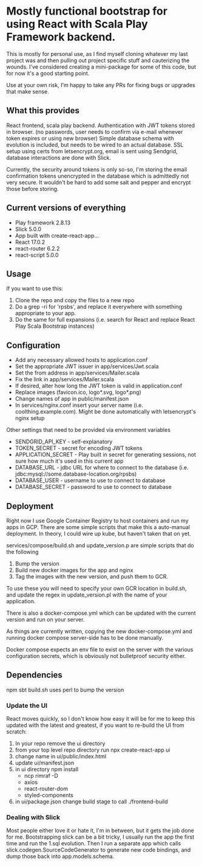 # Mostly functional bootstrap for using React with Scala Play Framework backend.

This is mostly for personal use, as I find myself cloning whatever my last project was and then
pulling out project specific stuff and cauterizing the wounds.  I've considered creating a mini-package
for some of this code, but for now it's a good starting point.

Use at your own risk, I'm happy to take any PRs for fixing bugs or upgrades that make sense.

## What this provides
React frontend, scala play backend. Authentication with JWT tokens stored in browser.
(no passwords, user needs to confirm via e-mail whenever token expires or using new browser)
Simple database schema with evolution is included, but needs to be wired to an actual database.
SSL setup using certs from letsencrypt.org, email is sent using Sendgrid, database interactions are done with Slick.

Currently, the security around tokens is only so-so, I'm storing the email confirmation tokens unencrypted in the 
database which is admittedly not very secure. It wouldn't be hard to add some salt and pepper and encrypt those before storing.

## Current versions of everything
* Play framework 2.8.13
* Slick 5.0.0
* App built with create-react-app...
* React 17.0.2
* react-router 6.2.2
* react-script 5.0.0

## Usage
If you want to use this:
1. Clone the repo and copy the files to a new repo
2. Do a grep -ri for 'rpsbs', and replace it everywhere with something appropriate to your app.
3. Do the same for full expansions (i.e. search for React and replace React Play Scala Bootstrap instances)

## Configuration
* Add any necessary allowed hosts to application.conf
* Set the appropriate JWT issuer in app/services/Jwt.scala
* Set the from address in app/services/Mailer.scala
* Fix the <your server> link in app/services/Mailer.scala
* If desired, alter how long the JWT token is valid in application.conf
* Replace images (favicon.ico, logo*.svg, logo*.png)
* Change names of app in public/manifest.json
* In services/nginx.conf insert your server name (i.e. coolthing.example.com). Might be done automatically with letsencrypt's nginx setup

Other settings that need to be provided via environment variables
* SENDGRID_API_KEY - self-explanatory
* TOKEN_SECRET - secret for encoding JWT tokens
* APPLICATION_SECRET - Play built in secret for generating sessions, not sure how much it's used in this current app
* DATABASE_URL - jdbc URL for where to connect to the database (i.e. jdbc:mysql://some.database-location.org/rpsbs)
* DATABASE_USER - username to use to connect to database
* DATABASE_SECRET - password to use to connect to database

## Deployment
Right now I use Google Container Registry to host containers and run my apps in GCP. There are some simple scripts
that make this a auto-manual deployment.  In theory, I could wire up kube, but haven't taken that on yet.

services/compose/build.sh and update_version.p are simple scripts that do the following
1. Bump the version
2. Build new docker images for the app and nginx
3. Tag the images with the new version, and push them to GCR.

To use these you will need to specify your own GCR location in build.sh, and update the regex in update_version.pl
with the name of your application.

There is also a docker-compose.yml which can be updated with the current version and run on your server. 

As things are currently written, copying the new docker-compose.yml and running docker compose server-side has
to be done manually.

Docker compose expects an env file to exist on the server with the various configuration secrets, which is obviously not
bulletproof security either.

## Dependencies
npm
sbt
build.sh uses perl to bump the version

### Update the UI
React moves quickly, so I don't know how easy it will be for me to keep this updated with the latest and greatest,
if you want to re-build the UI from scratch:
1. In your repo remove the ui directory
2. from your top level repo directory run npx create-react-app ui
3. change name in ui/public/index.html
4. update ui/manifest.json
5. in ui directory npm install 
    * ncp rimraf -D
    * axios
    * react-router-dom
    * styled-components
6. in ui/package.json change build stage to call ./frontend-build

### Dealing with Slick
Most people either love it or hate it, I'm in between, but it gets the job done for me. Bootstrapping slick can be a
bit tricky, I usually run the app the first time and run the 1.sql evolution.  Then I run a separate app which calls
slick.codegen.SourceCodeGenerator to generate new code bindings, and dump those back into app.models.schema.
